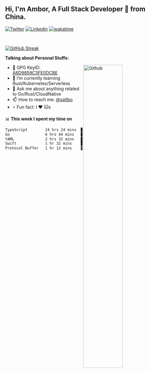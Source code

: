 ## Hi, I'm Ambor, A Full Stack Developer 🚀 from China.

[![Twitter](https://img.shields.io/badge/-saltbo-1ca0f1?style=flat&logo=twitter&logoColor=white)](https://twitter.com/rdsaltbo)
[![Linkedin](https://img.shields.io/badge/-saltbo-blue?style=flat&logo=Linkedin&logoColor=white)](https://www.linkedin.com/in/saltbo/)
[![wakatime](https://wakatime.com/badge/user/f82b1c77-faab-48cd-aef5-a12c0aff104b.svg)](https://wakatime.com/@f82b1c77-faab-48cd-aef5-a12c0aff104b)

&nbsp;  

[![GitHub Streak](https://streak-stats.demolab.com/?user=saltbo&hide_border=true&date_format=M%20j%5B%2C%20Y%5D)](https://git.io/streak-stats)


**Talking about Personal Stuffs:**
<!-- Any image aligned to the right. Beware the width  -->
<img width="50%" align="right" alt="Github" src="https://raw.githubusercontent.com/saltbo/saltbo/master/images/git-header.svg" />

- 🤘 GPG KeyID: [A6D9859C3FE0DCBE](https://saltbo.cn/pgp_keys.asc)
- 🌱 I’m currently learning Rust/Kubernetes/Serverless
- 💬 Ask me about anything related to Go/Rust/CloudNative
- 📫 How to reach me: [@saltbo](https://t.me/saltbo)
- ⚡ Fun fact: I :heart: :cat:s


📊 **This week I spent my time on**
<!--START_SECTION:waka-->

```txt
TypeScript        24 hrs 24 mins  ███████████████▓░░░░░░░░░   62.59 %
Go                6 hrs 44 mins   ████▒░░░░░░░░░░░░░░░░░░░░   17.27 %
YAML              2 hrs 32 mins   █▓░░░░░░░░░░░░░░░░░░░░░░░   06.52 %
Swift             1 hr 32 mins    █░░░░░░░░░░░░░░░░░░░░░░░░   03.95 %
Protocol Buffer   1 hr 12 mins    ▓░░░░░░░░░░░░░░░░░░░░░░░░   03.11 %
```

<!--END_SECTION:waka-->
